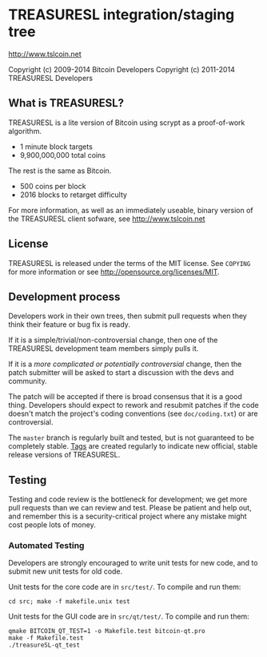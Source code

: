 TREASURESL integration/staging tree
================================

http://www.tslcoin.net

Copyright (c) 2009-2014 Bitcoin Developers
Copyright (c) 2011-2014 TREASURESL Developers

What is TREASURESL?
----------------

TREASURESL is a lite version of Bitcoin using scrypt as a proof-of-work algorithm.
 - 1 minute block targets
 - 9,900,000,000 total coins

The rest is the same as Bitcoin.
 - 500 coins per block
 - 2016 blocks to retarget difficulty

For more information, as well as an immediately useable, binary version of
the TREASURESL client sofware, see http://www.tslcoin.net

License
-------

TREASURESL is released under the terms of the MIT license. See `COPYING` for more
information or see http://opensource.org/licenses/MIT.

Development process
-------------------

Developers work in their own trees, then submit pull requests when they think
their feature or bug fix is ready.

If it is a simple/trivial/non-controversial change, then one of the TREASURESL
development team members simply pulls it.

If it is a *more complicated or potentially controversial* change, then the patch
submitter will be asked to start a discussion with the devs and community.

The patch will be accepted if there is broad consensus that it is a good thing.
Developers should expect to rework and resubmit patches if the code doesn't
match the project's coding conventions (see `doc/coding.txt`) or are
controversial.

The `master` branch is regularly built and tested, but is not guaranteed to be
completely stable. [Tags](https://github.com/treasureSL-project/treasureSL/tags) are created
regularly to indicate new official, stable release versions of TREASURESL.

Testing
-------

Testing and code review is the bottleneck for development; we get more pull
requests than we can review and test. Please be patient and help out, and
remember this is a security-critical project where any mistake might cost people
lots of money.

### Automated Testing

Developers are strongly encouraged to write unit tests for new code, and to
submit new unit tests for old code.

Unit tests for the core code are in `src/test/`. To compile and run them:

    cd src; make -f makefile.unix test

Unit tests for the GUI code are in `src/qt/test/`. To compile and run them:

    qmake BITCOIN_QT_TEST=1 -o Makefile.test bitcoin-qt.pro
    make -f Makefile.test
    ./treasureSL-qt_test

